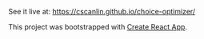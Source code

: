 See it live at: https://cscanlin.github.io/choice-optimizer/

This project was bootstrapped with [Create React App](https://github.com/facebookincubator/create-react-app).
